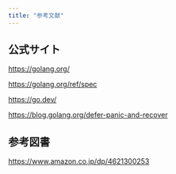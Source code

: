 ```yaml
---
title: "参考文献"
---
```


## 公式サイト

https://golang.org/

https://golang.org/ref/spec

https://go.dev/

https://blog.golang.org/defer-panic-and-recover

## 参考図書

https://www.amazon.co.jp/dp/4621300253

[Go]: https://golang.org/ "The Go Programming Language"
<!-- eof -->
